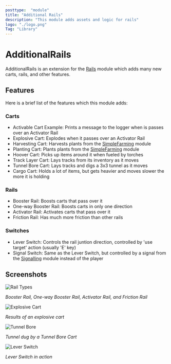 ```yaml
---
posttype:  "module"  
title: "Additional Rails"
description: "This module adds assets and logic for rails"
logo: "./logo.png"
Tag: "Library"
---
```

# AdditionalRails

AdditionalRails is an extension for the [Rails](https://github.com/Terasology/Rails) module which adds many new carts, rails, and other features.

## Features

Here is a brief list of the features which this module adds:

### Carts
- Activable Cart Example: Prints a message to the logger when is passes over an Activator Rail
- Explosive Cart: Explodes when it passes over an Activator Rail
- Harvesting Cart: Harvests plants from the [SimpleFarming](https://github.com/Terasology/SimpleFarming) module
- Planting Cart: Plants plants from the [SimpleFarming](https://github.com/Terasology/SimpleFarming) module
- Hoover Cart: Picks up items around it when fueled by torches
- Track Layer Cart: Lays tracks from its inventory as it moves
- Tunnel Bore Cart: Lays tracks and digs a 3x3 tunnel as it moves
- Cargo Cart: Holds a lot of items, but gets heavier and moves slower the more it is holding

### Rails
- Booster Rail: Boosts carts that pass over it
- One-way Booster Rail: Boosts carts in only one direction
- Activator Rail: Activates carts that pass over it
- Friction Rail: Has much more friction than other rails

### Switches
- Lever Switch: Controls the rail juntion direction, controlled by 'use target' action (usually 'E' key)
- Signal Switch: Same as the Lever Switch, but controlled by a signal from the [Signalling](https://github.com/Terasology/Signalling) module instead of the player

## Screenshots

![Rail Types](screenshots/railtypes.png)

_Booster Rail, One-way Booster Rail, Activator Rail, and Friction Rail_

![Explosive Cart](screenshots/expcart.png)

_Results of an explosive cart_

![Tunnel Bore](screenshots/tunnel.png)

_Tunnel dug by a Tunnel Bore Cart_

![Lever Switch](screenshots/switch.png)

_Lever Switch in action_
